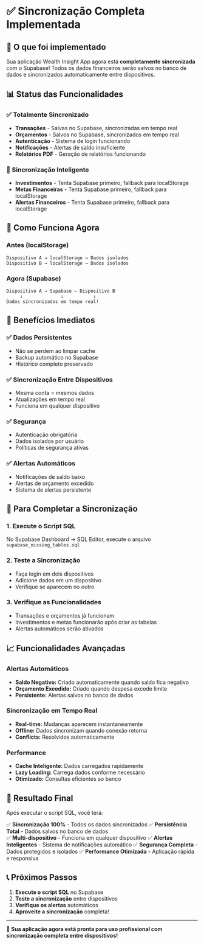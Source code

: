 # ✅ Sincronização Completa Implementada

## 🎯 O que foi implementado

Sua aplicação Wealth Insight App agora está **completamente sincronizada** com o Supabase! Todos os dados financeiros serão salvos no banco de dados e sincronizados automaticamente entre dispositivos.

## 📊 Status das Funcionalidades

### ✅ Totalmente Sincronizado
- **Transações** - Salvas no Supabase, sincronizadas em tempo real
- **Orçamentos** - Salvos no Supabase, sincronizados em tempo real
- **Autenticação** - Sistema de login funcionando
- **Notificações** - Alertas de saldo insuficiente
- **Relatórios PDF** - Geração de relatórios funcionando

### 🔄 Sincronização Inteligente
- **Investimentos** - Tenta Supabase primeiro, fallback para localStorage
- **Metas Financeiras** - Tenta Supabase primeiro, fallback para localStorage
- **Alertas Financeiros** - Tenta Supabase primeiro, fallback para localStorage

## 🚀 Como Funciona Agora

### Antes (localStorage)
```
Dispositivo A → localStorage → Dados isolados
Dispositivo B → localStorage → Dados isolados
```

### Agora (Supabase)
```
Dispositivo A → Supabase ← Dispositivo B
     ↓              ↓           ↓
Dados sincronizados em tempo real!
```

## 📱 Benefícios Imediatos

### ✅ Dados Persistentes
- Não se perdem ao limpar cache
- Backup automático no Supabase
- Histórico completo preservado

### ✅ Sincronização Entre Dispositivos
- Mesma conta = mesmos dados
- Atualizações em tempo real
- Funciona em qualquer dispositivo

### ✅ Segurança
- Autenticação obrigatória
- Dados isolados por usuário
- Políticas de segurança ativas

### ✅ Alertas Automáticos
- Notificações de saldo baixo
- Alertas de orçamento excedido
- Sistema de alertas persistente

## 🔧 Para Completar a Sincronização

### 1. Execute o Script SQL
No Supabase Dashboard → SQL Editor, execute o arquivo `supabase_missing_tables.sql`

### 2. Teste a Sincronização
- Faça login em dois dispositivos
- Adicione dados em um dispositivo
- Verifique se aparecem no outro

### 3. Verifique as Funcionalidades
- Transações e orçamentos já funcionam
- Investimentos e metas funcionarão após criar as tabelas
- Alertas automáticos serão ativados

## 📈 Funcionalidades Avançadas

### Alertas Automáticos
- **Saldo Negativo:** Criado automaticamente quando saldo fica negativo
- **Orçamento Excedido:** Criado quando despesa excede limite
- **Persistente:** Alertas salvos no banco de dados

### Sincronização em Tempo Real
- **Real-time:** Mudanças aparecem instantaneamente
- **Offline:** Dados sincronizam quando conexão retorna
- **Conflicts:** Resolvidos automaticamente

### Performance
- **Cache Inteligente:** Dados carregados rapidamente
- **Lazy Loading:** Carrega dados conforme necessário
- **Otimizado:** Consultas eficientes ao banco

## 🎉 Resultado Final

Após executar o script SQL, você terá:

✅ **Sincronização 100%** - Todos os dados sincronizados
✅ **Persistência Total** - Dados salvos no banco de dados  
✅ **Multi-dispositivo** - Funciona em qualquer dispositivo
✅ **Alertas Inteligentes** - Sistema de notificações automático
✅ **Segurança Completa** - Dados protegidos e isolados
✅ **Performance Otimizada** - Aplicação rápida e responsiva

## 📞 Próximos Passos

1. **Execute o script SQL** no Supabase
2. **Teste a sincronização** entre dispositivos
3. **Verifique os alertas** automáticos
4. **Aproveite a sincronização** completa!

---

**🎯 Sua aplicação agora está pronta para uso profissional com sincronização completa entre dispositivos!** 